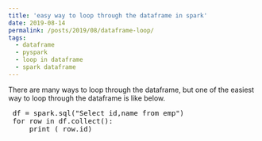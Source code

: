```yaml
---
title: 'easy way to loop through the dataframe in spark'
date: 2019-08-14
permalink: /posts/2019/08/dataframe-loop/
tags:
  - dataframe
  - pyspark
  - loop in dataframe
  - spark dataframe
---
```

There are many ways to loop through the dataframe, but one of the easiest way to loop through the dataframe is like below.

<pre>
 df = spark.sql("Select id,name from emp")
 for row in df.collect():
     print ( row.id)
</pre>


